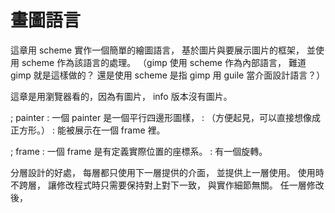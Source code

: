 # 畫圖語言
這章用 scheme 實作一個簡單的繪圖語言，
基於圖片與要展示圖片的框架，
並使用 scheme 作為該語言的處理。
（gimp 使用 scheme 作為內部語言，
難道 gimp 就是這樣做的？
還是使用 scheme 是指 gimp 用 guile 當介面設計語言？）

這章是用瀏覽器看的，因為有圖片，
info 版本沒有圖片。

; painter
: 一個 painter 是一個平行四邊形圖樣，
: （方便起見，可以直接想像成正方形。）
: 能被展示在一個 frame 裡。

; frame
: 一個 frame 是有定義實際位置的座標系。
: 有一個旋轉。

分層設計的好處，
每層都只使用下一層提供的介面，
並提供上一層使用。
使用時不跨層，
讓修改程式時只需要保持對上對下一致，
與實作細節無關。
任一層修改後，
